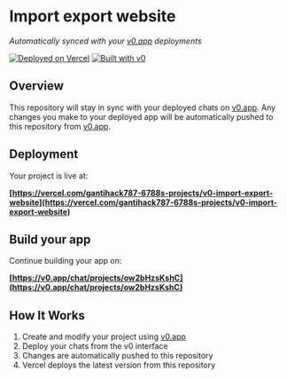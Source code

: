 # Import export website

*Automatically synced with your [v0.app](https://v0.app) deployments*

[![Deployed on Vercel](https://img.shields.io/badge/Deployed%20on-Vercel-black?style=for-the-badge&logo=vercel)](https://vercel.com/gantihack787-6788s-projects/v0-import-export-website)
[![Built with v0](https://img.shields.io/badge/Built%20with-v0.app-black?style=for-the-badge)](https://v0.app/chat/projects/ow2bHzsKshC)

## Overview

This repository will stay in sync with your deployed chats on [v0.app](https://v0.app).
Any changes you make to your deployed app will be automatically pushed to this repository from [v0.app](https://v0.app).

## Deployment

Your project is live at:

**[https://vercel.com/gantihack787-6788s-projects/v0-import-export-website](https://vercel.com/gantihack787-6788s-projects/v0-import-export-website)**

## Build your app

Continue building your app on:

**[https://v0.app/chat/projects/ow2bHzsKshC](https://v0.app/chat/projects/ow2bHzsKshC)**

## How It Works

1. Create and modify your project using [v0.app](https://v0.app)
2. Deploy your chats from the v0 interface
3. Changes are automatically pushed to this repository
4. Vercel deploys the latest version from this repository

